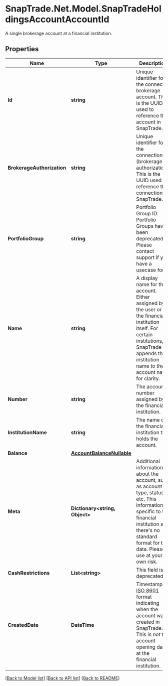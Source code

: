 # SnapTrade.Net.Model.SnapTradeHoldingsAccountAccountId
A single brokerage account at a financial institution.

## Properties

Name | Type | Description | Notes
------------ | ------------- | ------------- | -------------
**Id** | **string** | Unique identifier for the connected brokerage account. This is the UUID used to reference the account in SnapTrade. | [optional] 
**BrokerageAuthorization** | **string** | Unique identifier for the connection (brokerage authorization). This is the UUID used to reference the connection in SnapTrade. | [optional] 
**PortfolioGroup** | **string** | Portfolio Group ID. Portfolio Groups have been deprecated. Please contact support if you have a usecase for it. | [optional] 
**Name** | **string** | A display name for the account. Either assigned by the user or by the financial institution itself. For certain institutions, SnapTrade appends the institution name to the account name for clarity. | [optional] 
**Number** | **string** | The account number assigned by the financial institution. | [optional] 
**InstitutionName** | **string** | The name of the financial institution that holds the account. | [optional] 
**Balance** | [**AccountBalanceNullable**](AccountBalanceNullable.md) |  | [optional] 
**Meta** | **Dictionary&lt;string, Object&gt;** | Additional information about the account, such as account type, status, etc. This information is specific to the financial institution and there&#39;s no standard format for this data. Please use at your own risk. | [optional] 
**CashRestrictions** | **List&lt;string&gt;** | This field is deprecated. | [optional] 
**CreatedDate** | **DateTime** | Timestamp in [ISO 8601](https://en.wikipedia.org/wiki/ISO_8601) format indicating when the account was created in SnapTrade. This is _not_ the account opening date at the financial institution. | [optional] 

[[Back to Model list]](../README.md#documentation-for-models) [[Back to API list]](../README.md#documentation-for-api-endpoints) [[Back to README]](../README.md)

